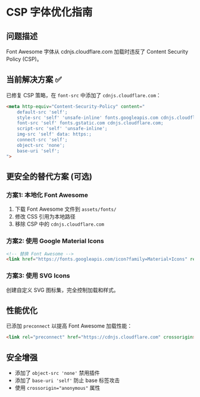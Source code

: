 # CSP 字体优化指南

## 问题描述
Font Awesome 字体从 cdnjs.cloudflare.com 加载时违反了 Content Security Policy (CSP)。

## 当前解决方案 ✅
已修复 CSP 策略，在 `font-src` 中添加了 `cdnjs.cloudflare.com`：

```html
<meta http-equiv="Content-Security-Policy" content="
    default-src 'self';
    style-src 'self' 'unsafe-inline' fonts.googleapis.com cdnjs.cloudflare.com;
    font-src 'self' fonts.gstatic.com cdnjs.cloudflare.com;
    script-src 'self' 'unsafe-inline';
    img-src 'self' data: https:;
    connect-src 'self';
    object-src 'none';
    base-uri 'self';
">
```

## 更安全的替代方案 (可选)

### 方案1: 本地化 Font Awesome
1. 下载 Font Awesome 文件到 `assets/fonts/`
2. 修改 CSS 引用为本地路径
3. 移除 CSP 中的 `cdnjs.cloudflare.com`

### 方案2: 使用 Google Material Icons
```html
<!-- 替换 Font Awesome -->
<link href="https://fonts.googleapis.com/icon?family=Material+Icons" rel="stylesheet">
```

### 方案3: 使用 SVG Icons
创建自定义 SVG 图标集，完全控制加载和样式。

## 性能优化
已添加 `preconnect` 以提高 Font Awesome 加载性能：
```html
<link rel="preconnect" href="https://cdnjs.cloudflare.com" crossorigin>
```

## 安全增强
- 添加了 `object-src 'none'` 禁用插件
- 添加了 `base-uri 'self'` 防止 base 标签攻击
- 使用 `crossorigin="anonymous"` 属性